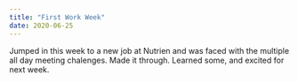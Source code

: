 ```yaml
---
title: "First Work Week"
date: 2020-06-25
---
```


Jumped in this week to a new job at Nutrien and was faced with the multiple all day meeting chalenges. 
Made it through. Learned some, and excited for next week. 
